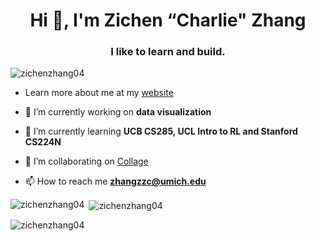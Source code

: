 <h1 align="center">Hi 👋, I'm Zichen “Charlie" Zhang</h1>
<h3 align="center">I like to learn and build.</h3>

<p align="left"> <img src="https://komarev.com/ghpvc/?username=zichenzhang04&label=Profile%20views&color=0e75b6&style=flat" alt="zichenzhang04" /> </p>

- Learn more about me at my [website](https://www.zichenz.me/)

- 🔭 I’m currently working on **data visualization**

- 🌱 I’m currently learning **UCB CS285, UCL Intro to RL and Stanford CS224N**

- 👯 I’m collaborating on [Collage](https://github.com/collage-us)

- 📫 How to reach me **zhangzzc@umich.edu**

<p><img align="left" src="https://github-readme-stats.vercel.app/api/top-langs?username=zichenzhang04&show_icons=true&locale=en&layout=compact" alt="zichenzhang04" /></p>

<p>&nbsp;<img align="center" src="https://github-readme-stats.vercel.app/api?username=zichenzhang04&show_icons=true&locale=en" alt="zichenzhang04" /></p>

<p><img align="center" src="https://github-readme-streak-stats.herokuapp.com/?user=zichenzhang04&" alt="zichenzhang04" /></p>

